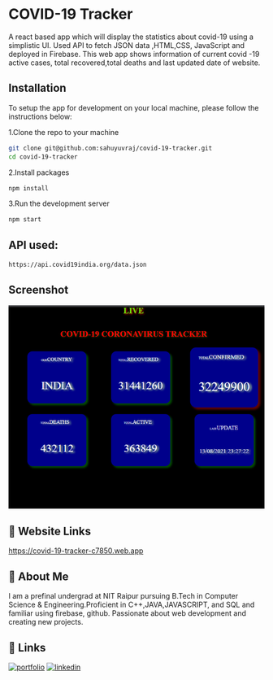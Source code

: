 
# COVID-19 Tracker

A react based app which will display the statistics about covid-19 using a simplistic UI. Used API to fetch JSON
data ,HTML,CSS, JavaScript and deployed in Firebase. This web app shows information of current covid -19 active
cases, total recovered,total deaths and last updated date of website.



## Installation

To setup the app for development on your local machine, please follow the instructions below:

1.Clone the repo to your machine
```bash
git clone git@github.com:sahuyuvraj/covid-19-tracker.git
cd covid-19-tracker
```
2.Install packages
```bash
npm install
```
3.Run the development server
```bash
npm start
```

## API used:
```bash
https://api.covid19india.org/data.json
```

## Screenshot


![App Screenshot](img/Screenshot%20(331).png)



## 🔗 Website Links

https://covid-19-tracker-c7850.web.app 


## 🚀 About Me

I am a prefinal undergrad at NIT Raipur pursuing B.Tech in Computer Science & Engineering.Proficient in C++,JAVA,JAVASCRIPT, and SQL and familiar using firebase, github. Passionate about web development and creating new projects.

## 🔗 Links
[![portfolio](https://img.shields.io/badge/my_portfolio-000?style=for-the-badge&logo=ko-fi&logoColor=white)](https://github.com/sahuyuvraj/)
[![linkedin](https://img.shields.io/badge/linkedin-0A66C2?style=for-the-badge&logo=linkedin&logoColor=white)](https://www.linkedin.com/in/yuvraj-sahu-47a807202/)



